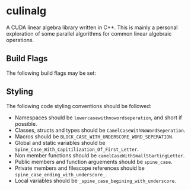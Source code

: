 # culinalg

A CUDA linear algebra library written in C++. This is mainly a personal exploration of some parallel
algorithms for common linear algebraic operations.

## Build Flags

The following build flags may be set:

## Styling

The following code styling conventions should be followed:

* Namespaces should be `lowercasewithnowordseperation`, and short if possible.
* Classes, structs and types should be `CamelCaseWithNoWordSeperation`.
* Macros should be `BLOCK_CASE_WITH_UNDERSCORE_WORD_SEPERATION`.
* Global and static variables should be `Spine_Case_With_Capitilization_Of_First_Letter`.
* Non member functions should be `camelCaseWithSmallStartingLetter`.
* Public members and function arguements should be `spine_case`.
* Private members and filescope references should be `spine_case_ending_with_underscore_`.
* Local variables should be `_spine_case_begining_with_underscore`.

